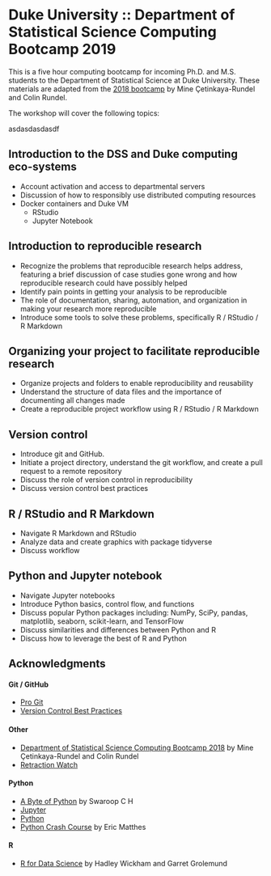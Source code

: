 # Duke University :: Department of Statistical Science Computing Bootcamp 2019



This is a five hour computing bootcamp for incoming Ph.D. and M.S.
students to the Department of Statistical Science at Duke University. These
materials are adapted from the [2018 bootcamp](https://github.com/DukeStatSci/computing-bootcamp-2018) by Mine Çetinkaya-Rundel and Colin Rundel.

The workshop will cover the following topics:

asdasdasdasdf
## Introduction to the DSS and Duke computing eco-systems

- Account activation and access to departmental servers
- Discussion of how to responsibly use distributed computing resources
- Docker containers and Duke VM
	- RStudio
	- Jupyter Notebook

## Introduction to reproducible research

- Recognize the problems that reproducible research helps address, featuring a brief discussion of case studies gone wrong and how reproducible research could have possibly helped
- Identify pain points in getting your analysis to be reproducible
- The role of documentation, sharing, automation, and organization in making your research more reproducible
- Introduce some tools to solve these problems, specifically R / RStudio / R Markdown

## Organizing your project to facilitate reproducible research

- Organize projects and folders to enable reproducibility and reusability
- Understand the structure of data files and the importance of documenting all changes made
- Create a reproducible project workflow using R / RStudio / R Markdown

## Version control

- Introduce git and GitHub.
- Initiate a project directory, understand the git workflow, and create a pull request to a remote repository
- Discuss the role of version control in reproducibility
- Discuss version control best practices


## R / RStudio and R Markdown

- Navigate R Markdown and RStudio
- Analyze data and create graphics with package tidyverse
- Discuss workflow

## Python and Jupyter notebook

- Navigate Jupyter notebooks
- Introduce Python basics, control flow, and functions
- Discuss popular Python packages including: NumPy, SciPy, pandas, matplotlib, seaborn, scikit-learn, and TensorFlow
- Discuss similarities and differences between Python and R
- Discuss how to leverage the best of R and Python

## Acknowledgments

#### Git / GitHub

- [Pro Git](https://git-scm.com/book/en/v2)
- [Version Control Best Practices](https://www.git-tower.com/blog/version-control-best-practices/)

#### Other
- [Department of Statistical Science Computing Bootcamp 2018](https://github.com/DukeStatSci/computing-bootcamp-2018) by Mine Çetinkaya-Rundel and Colin Rundel
- [Retraction Watch](https://retractionwatch.com/)

#### Python
- [A Byte of Python](https://python.swaroopch.com/) by Swaroop C H
- [Jupyter](https://jupyter.org/)
- [Python](https://www.python.org/)
- [Python Crash Course](https://ehmatthes.github.io/pcc/) by Eric Matthes

#### R
- [R for Data Science](https://r4ds.had.co.nz) by Hadley Wickham and Garret Grolemund
 


